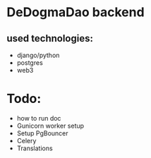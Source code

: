 # DeDogmaDao backend

## used technologies:
- django/python
- postgres
- web3

# Todo:
- how to run doc
- Gunicorn worker setup
- Setup PgBouncer
- Celery
- Translations